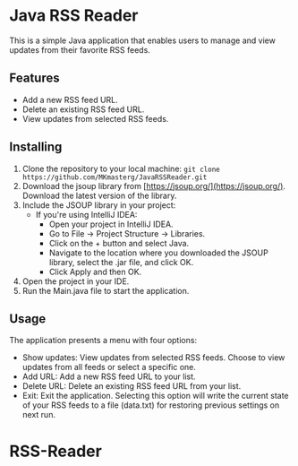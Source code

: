 # Java RSS Reader

This is a simple Java application that enables users to manage and view updates from their favorite RSS feeds.

## Features
- Add a new RSS feed URL.
- Delete an existing RSS feed URL.
- View updates from selected RSS feeds.

## Installing
1. Clone the repository to your local machine:
   `
   git clone https://github.com/MKmasterg/JavaRSSReader.git
   `
2. Download the jsoup library from [https://jsoup.org/](https://jsoup.org/). Download the latest version of the library.
3. Include the JSOUP library in your project:
   - If you're using IntelliJ IDEA:
     - Open your project in IntelliJ IDEA.
     - Go to File -> Project Structure -> Libraries.
     - Click on the + button and select Java.
     - Navigate to the location where you downloaded the JSOUP library, select the .jar file, and click OK.
     - Click Apply and then OK.
4. Open the project in your IDE.
5. Run the Main.java file to start the application.

## Usage
The application presents a menu with four options:
- Show updates: View updates from selected RSS feeds. Choose to view updates from all feeds or select a specific one.
- Add URL: Add a new RSS feed URL to your list.
- Delete URL: Delete an existing RSS feed URL from your list.
- Exit: Exit the application. Selecting this option will write the current state of your RSS feeds to a file (data.txt) for restoring previous settings on next run.
# RSS-Reader
